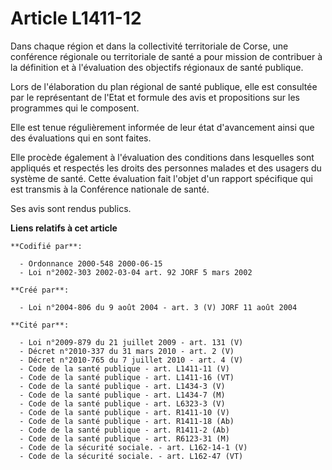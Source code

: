 # Article L1411-12

Dans chaque région et dans la collectivité territoriale de Corse, une conférence régionale ou territoriale de santé a pour
mission de contribuer à la définition et à l'évaluation des objectifs régionaux de santé publique.

Lors de l'élaboration du plan régional de santé publique, elle est consultée par le représentant de l'Etat et formule des
avis et propositions sur les programmes qui le composent.

Elle est tenue régulièrement informée de leur état d'avancement ainsi que des évaluations qui en sont faites.

Elle procède également à l'évaluation des conditions dans lesquelles sont appliqués et respectés les droits des personnes
malades et des usagers du système de santé. Cette évaluation fait l'objet d'un rapport spécifique qui est transmis à la
Conférence nationale de santé.

Ses avis sont rendus publics.

**Liens relatifs à cet article**

	**Codifié par**:

	  - Ordonnance 2000-548 2000-06-15
	  - Loi n°2002-303 2002-03-04 art. 92 JORF 5 mars 2002

	**Créé par**:

	  - Loi n°2004-806 du 9 août 2004 - art. 3 (V) JORF 11 août 2004

	**Cité par**:

	  - Loi n°2009-879 du 21 juillet 2009 - art. 131 (V)
	  - Décret n°2010-337 du 31 mars 2010 - art. 2 (V)
	  - Décret n°2010-765 du 7 juillet 2010 - art. 4 (V)
	  - Code de la santé publique - art. L1411-11 (V)
	  - Code de la santé publique - art. L1411-16 (VT)
	  - Code de la santé publique - art. L1434-3 (V)
	  - Code de la santé publique - art. L1434-7 (M)
	  - Code de la santé publique - art. L6323-3 (V)
	  - Code de la santé publique - art. R1411-10 (V)
	  - Code de la santé publique - art. R1411-18 (Ab)
	  - Code de la santé publique - art. R1411-2 (Ab)
	  - Code de la santé publique - art. R6123-31 (M)
	  - Code de la sécurité sociale. - art. L162-14-1 (V)
	  - Code de la sécurité sociale. - art. L162-47 (VT)
